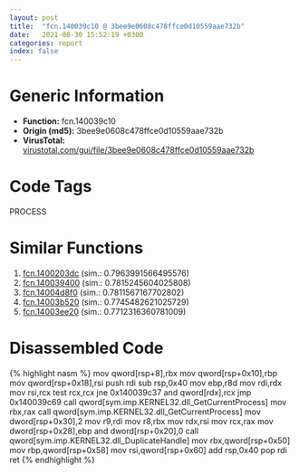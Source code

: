 ```yaml
---
layout: post
title:  "fcn.140039c10 @ 3bee9e0608c478ffce0d10559aae732b"
date:   2021-08-30 15:52:19 +0300
categories: report
index: false
---
```


# Generic Information
- **Function:** fcn.140039c10
- **Origin (md5):** 3bee9e0608c478ffce0d10559aae732b
- **VirusTotal:** [virustotal.com/gui/file/3bee9e0608c478ffce0d10559aae732b][virustotal_ref]

# Code Tags
<span class="tag" id="PROCESS">PROCESS</span>


# Similar Functions

1. [fcn.1400203dc][similar_1_ref] (sim.: 0.7963991566495576)
2. [fcn.140039400][similar_2_ref] (sim.: 0.7815245604025808)
3. [fcn.14004d8f0][similar_3_ref] (sim.: 0.7811567167702802)
4. [fcn.14003b520][similar_4_ref] (sim.: 0.7745482621025729)
5. [fcn.14003ee20][similar_5_ref] (sim.: 0.7712316360781009)


# Disassembled Code

{% highlight nasm %}
mov qword[rsp+8],rbx
mov qword[rsp+0x10],rbp
mov qword[rsp+0x18],rsi
push rdi
sub rsp,0x40
mov ebp,r8d
mov rdi,rdx
mov rsi,rcx
test rcx,rcx
jne 0x140039c37
and qword[rdx],rcx
jmp 0x140039c69
call qword[sym.imp.KERNEL32.dll_GetCurrentProcess]
mov rbx,rax
call qword[sym.imp.KERNEL32.dll_GetCurrentProcess]
mov dword[rsp+0x30],2
mov r9,rdi
mov r8,rbx
mov rdx,rsi
mov rcx,rax
mov dword[rsp+0x28],ebp
and dword[rsp+0x20],0
call qword[sym.imp.KERNEL32.dll_DuplicateHandle]
mov rbx,qword[rsp+0x50]
mov rbp,qword[rsp+0x58]
mov rsi,qword[rsp+0x60]
add rsp,0x40
pop rdi
ret 
{% endhighlight %}


[similar_1_ref]: /report/fcn.1400203dc@72082bb1b08918279d6780845b69f5ff
[similar_2_ref]: /report/fcn.140039400@3bee9e0608c478ffce0d10559aae732b
[similar_3_ref]: /report/fcn.14004d8f0@3bee9e0608c478ffce0d10559aae732b
[similar_4_ref]: /report/fcn.14003b520@3bee9e0608c478ffce0d10559aae732b
[similar_5_ref]: /report/fcn.14003ee20@3bee9e0608c478ffce0d10559aae732b
[virustotal_ref]: https://www.virustotal.com/gui/file/3bee9e0608c478ffce0d10559aae732b
